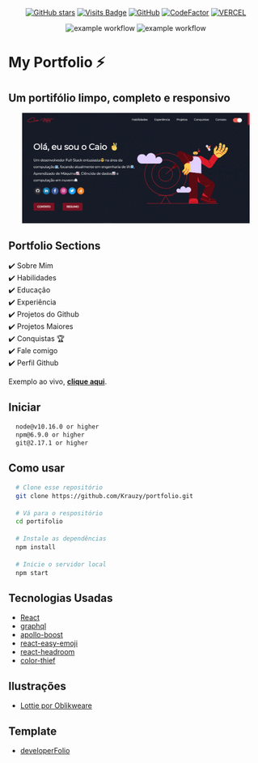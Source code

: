 <div align="center">
  
[![GitHub stars](https://img.shields.io/github/stars/Krauzy/portfolio)](https://github.com/Krauzy/portfolio/stargazers) 
[![Visits Badge](https://badges.pufler.dev/visits/Krauzy/hackathon-2021)](https://github.com/Krauzy/hackathon-2021)
[![GitHub](https://img.shields.io/github/license/Krauzy/portfolio)](https://github.com/Krauzy/portfolio/blob/master/LICENSE)
[![CodeFactor](https://www.codefactor.io/repository/github/krauzy/portfolio/badge)](https://www.codefactor.io/repository/github/krauzy/portfolio)
[![VERCEL](https://img.shields.io/static/v1?label=vercel&message=deployed&color=success&logo=vercel&labelColor=2c2c2c)](https://krauzy-portfolio.vercel.app)
  
![example workflow](https://github.com/Krauzy/portfolio/actions/workflows/prettier.yml/badge.svg) 
![example workflow](https://github.com/Krauzy/portfolio/actions/workflows/deploy.yml/badge.svg) 

</div>

# My Portfolio ⚡️

## Um portifólio limpo, completo e responsivo
<p align="center">
  <kbd>
<img width="450px" src="https://raw.githubusercontent.com/Krauzy/portfolio/main/static/demo.png"></img>
  </kbd>
</p>

## Portfolio Sections
✔️ Sobre Mim\
✔️ Habilidades\
✔️ Educação\
✔️ Experiência\
✔️ Projetos do Github\
✔️ Projetos Maiores\
✔️ Conquistas 🏆\
✔️ Fale comigo\
✔️ Perfil Github

Exemplo ao vivo, **[clique aqui](https://krauzy-portfolio.vercel.app/)**.


## Iniciar

```node
  node@v10.16.0 or higher
  npm@6.9.0 or higher
  git@2.17.1 or higher
```

## Como usar 

```sh
  # Clone esse repositório
  git clone https://github.com/Krauzy/portfolio.git

  # Vá para o respositório
  cd portifolio

  # Instale as dependências
  npm install

  # Inicie o servidor local
  npm start
```



## Tecnologias Usadas

- [React](https://reactjs.org/)
- [graphql](https://graphql.org/)
- [apollo-boost](https://www.apollographql.com/docs/react/get-started/)
- [react-easy-emoji](https://github.com/appfigures/react-easy-emoji)
- [react-headroom](https://github.com/KyleAMathews/react-headroom)
- [color-thief](https://github.com/lokesh/color-thief)

## Ilustrações
- [Lottie por Oblikweare](https://lottiefiles.com/oblikweare)

## Template

- [developerFolio](https://github.com/saadpasta/developerFolio)

